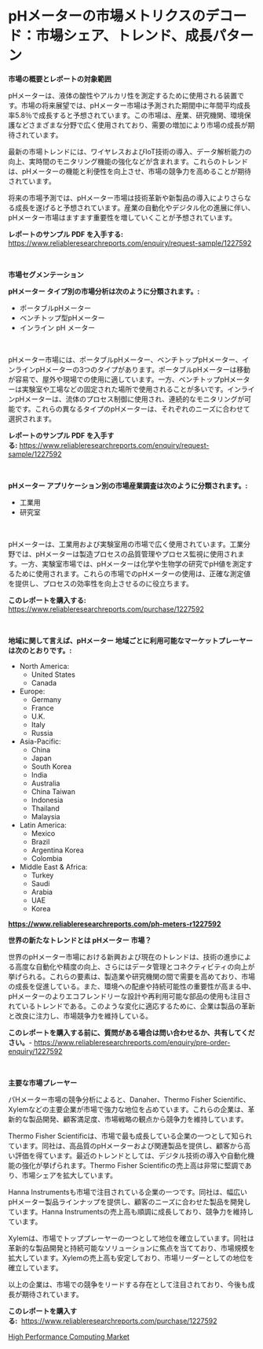 <p><h1>pHメーターの市場メトリクスのデコード：市場シェア、トレンド、成長パターン</h1></p><p><strong>市場の概要とレポートの対象範囲</strong></p>
<p><p>pHメーターは、液体の酸性やアルカリ性を測定するために使用される装置です。市場の将来展望では、pHメーター市場は予測された期間中に年間平均成長率5.8％で成長すると予想されています。この市場は、産業、研究機関、環境保護などさまざまな分野で広く使用されており、需要の増加により市場の成長が期待されています。</p><p>最新の市場トレンドには、ワイヤレスおよびIoT技術の導入、データ解析能力の向上、実時間のモニタリング機能の強化などが含まれます。これらのトレンドは、pHメーターの機能と利便性を向上させ、市場の競争力を高めることが期待されています。</p><p>将来の市場予測では、pHメーター市場は技術革新や新製品の導入によりさらなる成長を遂げると予想されています。産業の自動化やデジタル化の進展に伴い、pHメーター市場はますます重要性を増していくことが予想されています。</p></p>
<p><strong>レポートのサンプル PDF を入手する:</strong> <a href="https://www.reliableresearchreports.com/enquiry/request-sample/1227592">https://www.reliableresearchreports.com/enquiry/request-sample/1227592</a></p>
<p>&nbsp;</p>
<p><strong>市場セグメンテーション</strong></p>
<p><strong>pHメーター タイプ別の市場分析は次のように分類されます。:</strong></p>
<p><ul><li>ポータブルpHメーター</li><li>ベンチトップ型pHメーター</li><li>インライン pH メーター</li></ul></p>
<p>&nbsp;</p>
<p><p>pHメーター市場には、ポータブルpHメーター、ベンチトップpHメーター、インラインpHメーターの3つのタイプがあります。ポータブルpHメーターは移動が容易で、屋外や現場での使用に適しています。一方、ベンチトップpHメーターは実験室や工場などの固定された場所で使用されることが多いです。インラインpHメーターは、流体のプロセス制御に使用され、連続的なモニタリングが可能です。これらの異なるタイプのpHメーターは、それぞれのニーズに合わせて選択されます。</p></p>
<p><strong>レポートのサンプル PDF を入手する:</strong>&nbsp;<a href="https://www.reliableresearchreports.com/enquiry/request-sample/1227592">https://www.reliableresearchreports.com/enquiry/request-sample/1227592</a></p>
<p>&nbsp;</p>
<p><strong> pHメーター アプリケーション別の市場産業調査は次のように分類されます。:</strong></p>
<p><ul><li>工業用</li><li>研究室</li></ul></p>
<p>&nbsp;</p>
<p><p>pHメーターは、工業用および実験室用の市場で広く使用されています。工業分野では、pHメーターは製造プロセスの品質管理やプロセス監視に使用されます。一方、実験室市場では、pHメーターは化学や生物学の研究でpH値を測定するために使用されます。これらの市場でのpHメーターの使用は、正確な測定値を提供し、プロセスの効率性を向上させるのに役立ちます。</p></p>
<p><strong>このレポートを購入する:</strong>&nbsp; <a href="https://www.reliableresearchreports.com/purchase/1227592">https://www.reliableresearchreports.com/purchase/1227592</a></p>
<p>&nbsp;</p>
<p><strong>地域に関して言えば、pHメーター 地域ごとに利用可能なマーケットプレーヤーは次のとおりです。:</strong></p>
<p><ul>
    <li>
        North America:
        <ul>
            <li>United States</li>
            <li>Canada</li>
        </ul>
    </li>
    <li>
        Europe:
        <ul>
            <li>Germany</li>
            <li>France</li>
            <li>U.K.</li>
            <li>Italy</li>
            <li>Russia</li>
        </ul>
    </li>
    <li>
        Asia-Pacific:
        <ul>
            <li>China</li>
            <li>Japan</li>
            <li>South Korea</li>
            <li>India</li>
            <li>Australia</li>
            <li>China Taiwan</li>
            <li>Indonesia</li>
            <li>Thailand</li>
            <li>Malaysia</li>
        </ul>
    </li>
    <li>
        Latin America:
        <ul>
            <li>Mexico</li>
            <li>Brazil</li>
            <li>Argentina Korea</li>
            <li>Colombia</li>
        </ul>
    </li>
    <li>
        Middle East & Africa:
        <ul>
            <li>Turkey</li>
            <li>Saudi</li>
            <li>Arabia</li>
            <li>UAE</li>
            <li>Korea</li>
        </ul>
    </li>
    </ul></p>
<p><strong><a href="https://www.reliableresearchreports.com/ph-meters-r1227592">https://www.reliableresearchreports.com/ph-meters-r1227592</a></strong>&nbsp;</p>
<p><strong>世界の新たなトレンドとは pHメーター 市場？</strong></p>
<p><p>世界のpHメーター市場における新興および現在のトレンドは、技術の進歩による高度な自動化や精度の向上、さらにはデータ管理とコネクティビティの向上が挙げられる。これらの要素は、製造業や研究機関の間で需要を高めており、市場の成長を促進している。また、環境への配慮や持続可能性の重要性が高まる中、pHメーターのよりエコフレンドリーな設計や再利用可能な部品の使用も注目されているトレンドである。このような変化に適応するために、企業は製品の革新と改良に注力し、市場競争力を維持している。</p></p>
<p><strong>このレポートを購入する前に、質問がある場合は問い合わせるか、共有してください。</strong>- <a href="https://www.reliableresearchreports.com/enquiry/pre-order-enquiry/1227592">https://www.reliableresearchreports.com/enquiry/pre-order-enquiry/1227592</a></p>
<p>&nbsp;</p>
<p><strong>主要な市場プレーヤー</strong></p>
<p><p>パHメーター市場の競争分析によると、Danaher、Thermo Fisher Scientific、Xylemなどの主要企業が市場で強力な地位を占めています。これらの企業は、革新的な製品開発、顧客満足度、市場戦略の観点から競争力を維持しています。</p><p>Thermo Fisher Scientificは、市場で最も成長している企業の一つとして知られています。同社は、高品質のpHメーターおよび関連製品を提供し、顧客から高い評価を得ています。最近のトレンドとしては、デジタル技術の導入や自動化機能の強化が挙げられます。Thermo Fisher Scientificの売上高は非常に堅調であり、市場シェアを拡大しています。</p><p>Hanna Instrumentsも市場で注目されている企業の一つです。同社は、幅広いpHメーター製品ラインナップを提供し、顧客のニーズに合わせた製品を開発しています。Hanna Instrumentsの売上高も順調に成長しており、競争力を維持しています。</p><p>Xylemは、市場でトッププレーヤーの一つとして地位を確立しています。同社は革新的な製品開発と持続可能なソリューションに焦点を当てており、市場規模を拡大しています。Xylemの売上高も安定しており、市場リーダーとしての地位を確立しています。</p><p>以上の企業は、市場での競争をリードする存在として注目されており、今後も成長が期待されています。</p></p>
<p><strong>このレポートを購入する:</strong>&nbsp;&nbsp;<a href="https://www.reliableresearchreports.com/purchase/1227592">https://www.reliableresearchreports.com/purchase/1227592</a></p>
<p><p><a href="https://angry-finch-aaf.notion.site/High-Performance-Computing-Market-Insight-Market-Trends-Growth-Forecasted-from-2024-TO-2031-f063e8ab61334b7896a1f855ccd99ce0">High Performance Computing Market</a></p></p>